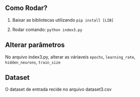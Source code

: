 ## Como Rodar?

1) Baixar as bibliotecas utilizando `pip install [LIB]`

2) Rodar comando: `python index3.py`

## Alterar parâmetros

No arquivo index3.py, alterar as váriaveis `epochs`, `learning_rate`, `hidden_neurons`, `train_size` 

## Dataset
O dataset de entrada recide no arquivo dataset3.csv
